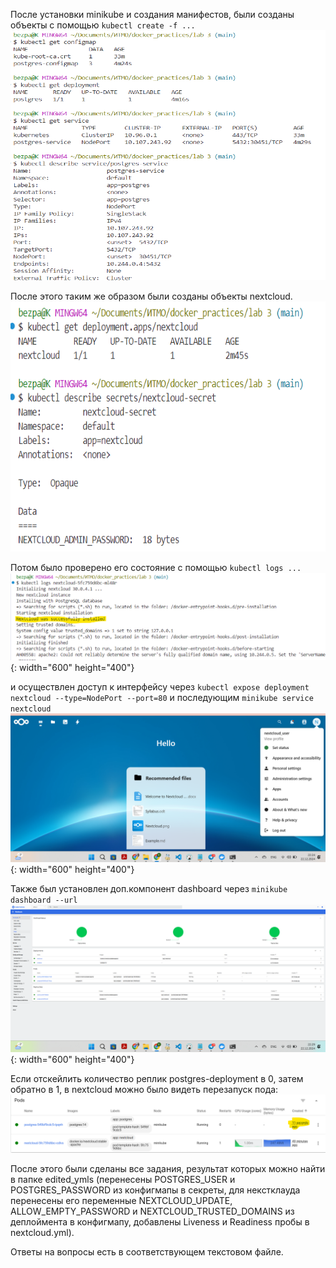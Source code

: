 После установки minikube и создания манифестов, были созданы объекты с помощью ```kubectl create -f ...```
<img src="screenshots/kubectl-gets.png" alt="Alt text" width="600" height="400">

После этого таким же образом были созданы объекты nextcloud. 
<img src="screenshots/nextcloud.png" alt="Alt text" width="600" height="400">

Потом было проверено его состояние с помощью ```kubectl logs ...```
![Alt text](screenshots/nextcloud_success.png){: width="600" height="400"}

и осуществлен доступ к интерфейсу через ```kubectl expose deployment nextcloud --type=NodePort --port=80```
и последующим ```minikube service nextcloud```
![Alt text](screenshots/nextcloud_web.png){: width="600" height="400"}

Также был установлен доп.компонент dashboard через ```minikube dashboard --url```
![Alt text](screenshots/dashboards.png){: width="600" height="400"}

Если отскейлить количество реплик postgres-deployment в 0, затем обратно в 1, в nextcloud можно было видеть перезапуск пода: 
![Alt text](screenshots/minikube_0_1_replicas.png)

После этого были сделаны все задания, результат которых можно найти в папке edited_ymls (перенесены POSTGRES_USER и POSTGRES_PASSWORD из конфигмапы в секреты, для некстклауда перенесены его переменные NEXTCLOUD_UPDATE, ALLOW_EMPTY_PASSWORD и NEXTCLOUD_TRUSTED_DOMAINS из деплоймента в конфигмапу, добавлены Liveness и Readiness пробы в nextcloud.yml).

Ответы на вопросы есть в соответствующем текстовом файле.

